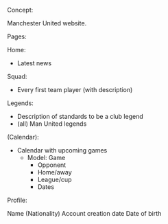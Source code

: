 Concept:

Manchester United website.

Pages:           

Home:

- Latest news

Squad:

- Every first team player (with description)

Legends:

- Description of standards to be a club legend
- (all) Man United legends

(Calendar):

- Calendar with upcoming games
    - Model: Game
        - Opponent
        - Home/away
        - League/cup
        - Dates

Profile:

Name
(Nationality)
Account creation date
Date of birth

